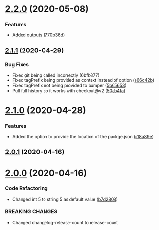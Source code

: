 # [2.2.0](https://github.com/TriPSs/conventional-changelog-action/compare/v2.1.1...v2.2.0) (2020-05-08)


### Features

* Added outputs ([770b36d](https://github.com/TriPSs/conventional-changelog-action/commit/770b36d584ef48fe4e0ef7d808d18e5cb0031462))



## [2.1.1](https://github.com/TriPSs/conventional-changelog-action/compare/v2.1.0...v2.1.1) (2020-04-29)


### Bug Fixes

* Fixed git being called incorrectly ([6bfb377](https://github.com/TriPSs/conventional-changelog-action/commit/6bfb377c32c27e881a77139109c1d40afed12415))
* Fixed tagPrefix being provided as context instead of option ([e66c42b](https://github.com/TriPSs/conventional-changelog-action/commit/e66c42b7603eadc663e120f1355b7da328301ece))
* Fixed tagPrefix not being provided to bumper ([5b65653](https://github.com/TriPSs/conventional-changelog-action/commit/5b65653fe8cedf1219e523bf44ee0a7453dcc8d2))
* Pull full history so it works with checkout@v2 ([50ab4fa](https://github.com/TriPSs/conventional-changelog-action/commit/50ab4fa80a641d1a198fb5fe17536a5db6a39a3a))



# [2.1.0](https://github.com/TriPSs/conventional-changelog-action/compare/v2.0.1...v2.1.0) (2020-04-28)


### Features

* Added the option to provide the location of the packge.json ([c18a89e](https://github.com/TriPSs/conventional-changelog-action/commit/c18a89eed164e4414b30da38013938f498abef11))



## [2.0.1](https://github.com/TriPSs/conventional-changelog-action/compare/v2.0.0...v2.0.1) (2020-04-16)



# [2.0.0](https://github.com/TriPSs/conventional-changelog-action/compare/v1.3.0...v2.0.0) (2020-04-16)


### Code Refactoring

* Changed int 5 to string 5 as default value ([b7d2808](https://github.com/TriPSs/conventional-changelog-action/commit/b7d28084e6d04b3b171793bfb8b28e47efb23025))


### BREAKING CHANGES

* Changed changelog-release-count to release-count



